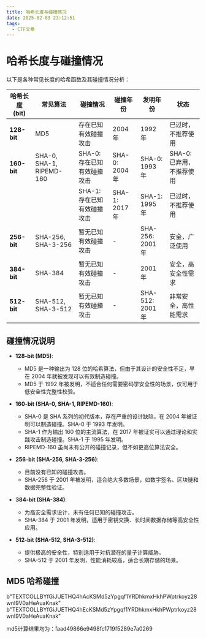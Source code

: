 ```yaml
---
title: 哈希长度与碰撞情况
date: 2025-02-03 23:12:51
tags:
  - CTF文章
---
```



# 哈希长度与碰撞情况

以下是各种常见长度的哈希函数及其碰撞情况分析：

| 哈希长度 (bit) | 常见算法                 | 碰撞情况                    | 碰撞年份       | 发明年份         | 状态                      |
| -------------- | ------------------------ | --------------------------- | -------------- | ---------------- | ------------------------- |
| **128-bit**    | MD5                      | 存在已知有效碰撞攻击        | 2004 年        | 1992 年          | 已过时，不推荐使用        |
| **160-bit**    | SHA-0, SHA-1, RIPEMD-160 | SHA-0: 存在已知有效碰撞攻击 | SHA-0: 2004 年 | SHA-0: 1993 年   | SHA-0: 已弃用，不推荐使用 |
|                |                          | SHA-1: 存在已知有效碰撞攻击 | SHA-1: 2017 年 | SHA-1: 1995 年   | 已过时，不推荐使用        |
| **256-bit**    | SHA-256, SHA-3-256       | 暂无已知有效碰撞攻击        | -              | SHA-256: 2001 年 | 安全，广泛使用            |
| **384-bit**    | SHA-384                  | 暂无已知有效碰撞攻击        | -              | 2001 年          | 安全，高安全性需求        |
| **512-bit**    | SHA-512, SHA-3-512       | 暂无已知有效碰撞攻击        | -              | SHA-512: 2001 年 | 非常安全，高性能需求      |

## 碰撞情况说明

- **128-bit (MD5)**:
  - MD5 是一种输出为 128 位的哈希算法，但由于其设计的安全性不足，早在 2004 年就被发现可以有效制造碰撞。
  - MD5 于 1992 年被发明，不适合任何需要密码学安全性的场景，仅可用于低安全性完整性校验。

- **160-bit (SHA-0, SHA-1, RIPEMD-160)**:
  - SHA-0 是 SHA 系列的初代版本，存在严重的设计缺陷，在 2004 年被证明可以制造碰撞。SHA-0 于 1993 年发明。
  - SHA-1 作为输出 160 位的主流算法，在 2017 年被证实可以通过理论和实践攻击制造碰撞。SHA-1 于 1995 年发明。
  - RIPEMD-160 虽尚未有公开的碰撞记录，但不如更高位算法安全。

- **256-bit (SHA-256, SHA-3-256)**:
  - 目前没有已知的碰撞攻击。
  - SHA-256 于 2001 年被发明，适合绝大多数场景，如数字签名、区块链和数据完整性验证。

- **384-bit (SHA-384)**:
  - 为高安全需求设计，未有任何已知的碰撞攻击。
  - SHA-384 于 2001 年发明，适用于密钥交换、长时间数据存储等高安全性应用。

- **512-bit (SHA-512, SHA-3-512)**:
  - 提供极高的安全性，特别适用于对抗潜在的量子计算威胁。
  - SHA-512 于 2001 年发明，性能消耗较高，适合长期存储的场景。





## MD5 哈希碰撞



b"TEXTCOLLBYfGiJUETHQ4hAcKSMd5zYpgqf1YRDhkmxHkhPWptrkoyz28wnI9V0aHeAuaKnak" b"TEXTCOLLBYfGiJUETHQ4hEcKSMd5zYpgqf1YRDhkmxHkhPWptrkoyz28wnI9V0aHeAuaKnak" 

md5计算结果均为：faad49866e9498fc1719f5289e7a0269
